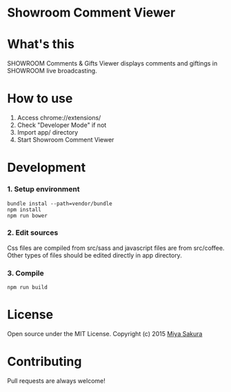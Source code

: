 Showroom Comment Viewer
==================

# What's this

SHOWROOM Comments & Gifts Viewer displays comments and giftings in SHOWROOM live broadcasting.

# How to use

1. Access chrome://extensions/ 
2. Check "Developer Mode" if not
3. Import app/ directory
4. Start Showroom Comment Viewer

# Development

### 1. Setup environment

```
bundle instal --path=vendor/bundle
npm install
npm run bower
```

### 2. Edit sources

Css files are compiled from src/sass and javascript files are from src/coffee.
Other types of files should be edited directly in app directory.

### 3. Compile

```
npm run build
```

# License

Open source under the MIT License.
Copyright (c) 2015 [Miya Sakura](https://miyasakura.amebaownd.com/)

# Contributing

Pull requests are always welcome!


